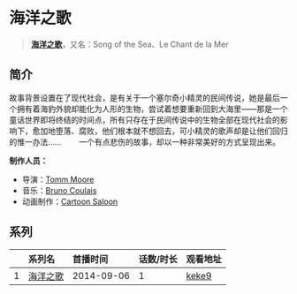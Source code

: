 # 海洋之歌


> <u>**[海洋之歌](https://bgm.tv/subject/119356)**</u>，又名：Song of the Sea、Le Chant de la Mer

## 简介

故事背景设置在了现代社会，是有关于一个塞尔奇小精灵的民间传说，她是最后一个拥有着海豹外貌却能化为人形的生物，尝试着想要重新回到大海里——那是一个童话世界即将终结的时间点，所有只存在于民间传说中的生物全部在现代社会的影响下，愈加地堕落、腐败，他们根本就不想回去，可小精灵的歌声却是让他们回归的惟一办法…… 
　　一个有点悲伤的故事，却以一种非常美好的方式呈现出来。

**制作人员：**
- 导演：[Tomm Moore](https://bgm.tv/person/28264)
- 音乐：[Bruno Coulais](https://bgm.tv/person/40715)
- 动画制作：[Cartoon Saloon](https://bgm.tv/person/48067)



## 系列

|     | 系列名  | 首播时间       | 话数/时长 | 观看地址                                                    |
| :-- | :--- | :--------- | :---- | :------------------------------------------------------ |
| 1   |[海洋之歌](https://bgm.tv/subject/119356)| 2014-09-06 | 1     | [keke9](https://www.keke9.app/play/177041-4-32411.html) |



